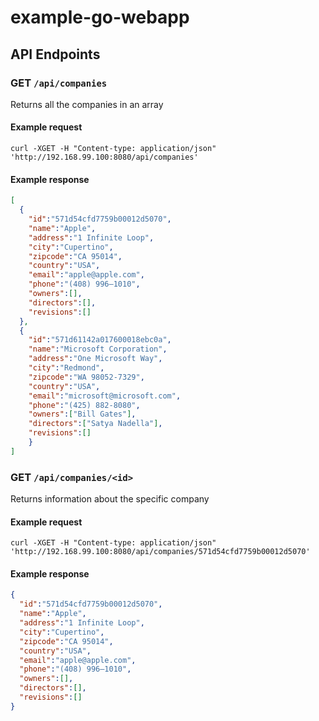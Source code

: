 # example-go-webapp

## API Endpoints

### GET `/api/companies`
Returns all the companies in an array

#### Example request
`curl -XGET -H "Content-type: application/json" 'http://192.168.99.100:8080/api/companies'`
#### Example response

```json
[
  {
    "id":"571d54cfd7759b00012d5070",
    "name":"Apple",
    "address":"1 Infinite Loop",
    "city":"Cupertino",
    "zipcode":"CA 95014",
    "country":"USA",
    "email":"apple@apple.com",
    "phone":"(408) 996–1010",
    "owners":[],
    "directors":[],
    "revisions":[]
  },
  {
    "id":"571d61142a017600018ebc0a",
    "name":"Microsoft Corporation",
    "address":"One Microsoft Way",
    "city":"Redmond",
    "zipcode":"WA 98052-7329",
    "country":"USA",
    "email":"microsoft@microsoft.com",
    "phone":"(425) 882-8080",
    "owners":["Bill Gates"],
    "directors":["Satya Nadella"],
    "revisions":[]
    }
]
```

### GET `/api/companies/<id>`
Returns information about the specific company

#### Example request
`curl -XGET -H "Content-type: application/json" 'http://192.168.99.100:8080/api/companies/571d54cfd7759b00012d5070'`

#### Example response
```json
{
  "id":"571d54cfd7759b00012d5070",
  "name":"Apple",
  "address":"1 Infinite Loop",
  "city":"Cupertino",
  "zipcode":"CA 95014",
  "country":"USA",
  "email":"apple@apple.com",
  "phone":"(408) 996–1010",
  "owners":[],
  "directors":[],
  "revisions":[]
}
```
